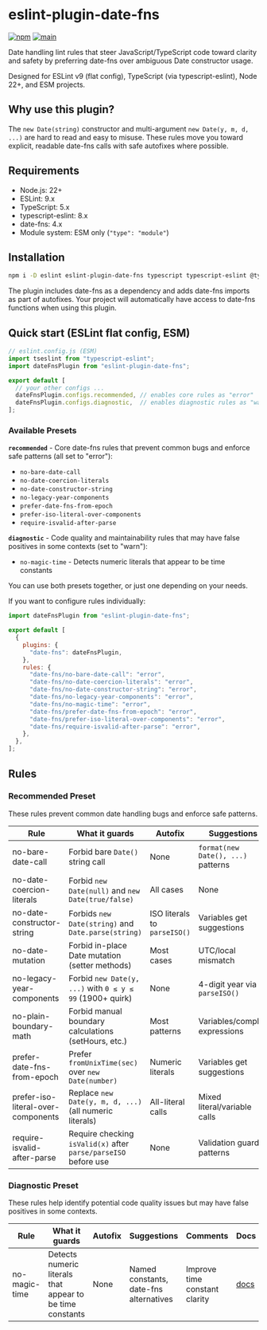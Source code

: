 # eslint-plugin-date-fns

[![npm](https://img.shields.io/npm/v/eslint-plugin-date-fns.svg)](https://www.npmjs.com/package/eslint-plugin-date-fns)
[![main](https://github.com/ChristianMurphy/eslint-plugin-date-fns/actions/workflows/main.yml/badge.svg)](https://github.com/ChristianMurphy/eslint-plugin-date-fns/actions/workflows/main.yml)

Date handling lint rules that steer JavaScript/TypeScript code toward clarity and safety by preferring date-fns over ambiguous Date constructor usage.

Designed for ESLint v9 (flat config), TypeScript (via typescript-eslint), Node 22+, and ESM projects.

## Why use this plugin?

The `new Date(string)` constructor and multi-argument `new Date(y, m, d, ...)` are hard to read and easy to misuse. These rules move you toward explicit, readable date-fns calls with safe autofixes where possible.

## Requirements

- Node.js: 22+
- ESLint: 9.x
- TypeScript: 5.x
- typescript-eslint: 8.x
- date-fns: 4.x
- Module system: ESM only (`"type": "module"`)

## Installation

```bash  
npm i -D eslint eslint-plugin-date-fns typescript typescript-eslint @typescript-eslint/parser
```

The plugin includes date-fns as a dependency and adds date-fns imports as part of autofixes. Your project will automatically have access to date-fns functions when using this plugin.

## Quick start (ESLint flat config, ESM)

```js
// eslint.config.js (ESM)
import tseslint from "typescript-eslint";
import dateFnsPlugin from "eslint-plugin-date-fns";

export default [
  // your other configs ...
  dateFnsPlugin.configs.recommended, // enables core rules as "error"
  dateFnsPlugin.configs.diagnostic,  // enables diagnostic rules as "warn"
];
```

### Available Presets

**`recommended`** - Core date-fns rules that prevent common bugs and enforce safe patterns (all set to "error"):
- `no-bare-date-call`
- `no-date-coercion-literals`
- `no-date-constructor-string`
- `no-legacy-year-components`
- `prefer-date-fns-from-epoch`
- `prefer-iso-literal-over-components`
- `require-isvalid-after-parse`

**`diagnostic`** - Code quality and maintainability rules that may have false positives in some contexts (set to "warn"):
- `no-magic-time` - Detects numeric literals that appear to be time constants

You can use both presets together, or just one depending on your needs.

If you want to configure rules individually:

```js
import dateFnsPlugin from "eslint-plugin-date-fns";

export default [
  {
    plugins: {
      "date-fns": dateFnsPlugin,
    },
    rules: {
      "date-fns/no-bare-date-call": "error",
      "date-fns/no-date-coercion-literals": "error",
      "date-fns/no-date-constructor-string": "error",
      "date-fns/no-legacy-year-components": "error",
      "date-fns/no-magic-time": "error",
      "date-fns/prefer-date-fns-from-epoch": "error",
      "date-fns/prefer-iso-literal-over-components": "error",
      "date-fns/require-isvalid-after-parse": "error",
    },
  },
];
```

## Rules

### Recommended Preset

These rules prevent common date handling bugs and enforce safe patterns.

| Rule | What it guards | Autofix | Suggestions | Comments | Docs |
| -------------------------------------- | ------------------------------------------------------------------------- | ---------- | -------------- | -------- | ------- |
| no-bare-date-call | Forbid bare `Date()` string call | None | `format(new Date(), ...)` patterns | Prevent string coercion | [docs](./docs/rules/no-bare-date-call.md) |
| no-date-coercion-literals | Forbid `new Date(null)` and `new Date(true/false)` | All cases | None | Safe literal conversion | [docs](./docs/rules/no-date-coercion-literals.md) |
| no-date-constructor-string | Forbids `new Date(string)` and `Date.parse(string)` | ISO literals to `parseISO()` | Variables get suggestions | Prefer `parseISO` or `parse` | [docs](./docs/rules/no-date-constructor-string.md) |
| no-date-mutation | Forbid in-place Date mutation (setter methods) | Most cases | UTC/local mismatch | Enforce immutability | [docs](./docs/rules/no-date-mutation.md) |
| no-legacy-year-components | Forbid `new Date(y, ...)` with `0 ≤ y ≤ 99` (1900+ quirk) | None | 4-digit year via `parseISO()` | Avoid century ambiguity | [docs](./docs/rules/no-legacy-year-components.md) |
| no-plain-boundary-math | Forbid manual boundary calculations (setHours, etc.) | Most patterns | Variables/complex expressions | Use `startOfDay`, `endOfMonth`, etc. | [docs](./docs/rules/no-plain-boundary-math.md) |
| prefer-date-fns-from-epoch | Prefer `fromUnixTime(sec)` over `new Date(number)` | Numeric literals | Variables get suggestions | Safe epoch conversion | [docs](./docs/rules/prefer-date-fns-from-epoch.md) |
| prefer-iso-literal-over-components | Replace `new Date(y, m, d, ...)` (all numeric literals) | All-literal calls | Mixed literal/variable calls | UTC ISO format | [docs](./docs/rules/prefer-iso-literal-over-components.md) |
| require-isvalid-after-parse | Require checking `isValid(x)` after `parse/parseISO` before use | None | Validation guard patterns | Prevent invalid date bugs | [docs](./docs/rules/require-isvalid-after-parse.md) |

### Diagnostic Preset

These rules help identify potential code quality issues but may have false positives in some contexts.

| Rule | What it guards | Autofix | Suggestions | Comments | Docs |
| -------------------------------------- | ------------------------------------------------------------------------- | ---------- | -------------- | -------- | ------- |
| no-magic-time | Detects numeric literals that appear to be time constants | None | Named constants, date-fns alternatives | Improve time constant clarity | [docs](./docs/rules/no-magic-time.md) |

